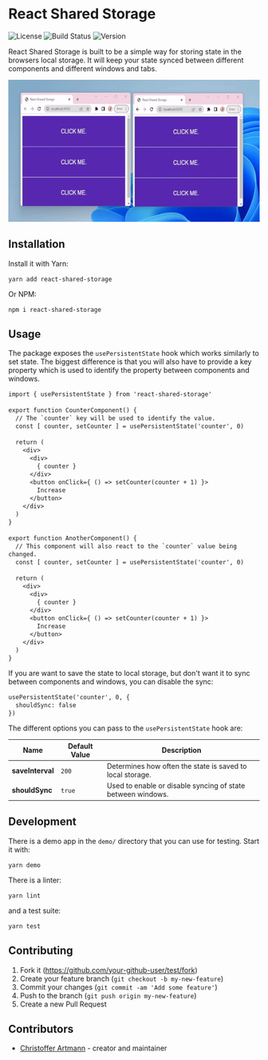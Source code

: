 # React Shared Storage

![License](https://img.shields.io/github/license/artmann/react-shared-storage?style=for-the-badge)
![Build Status](https://img.shields.io/github/workflow/status/artmann/react-shared-storage/CI?style=for-the-badge)
![Version](https://img.shields.io/npm/v/react-shared-storage?style=for-the-badge)

React Shared Storage is built to be a simple way for storing state in the browsers local storage. It will keep your state synced between different components and different windows and tabs.

![Demo](./assets/demo.gif)

## Installation

Install it with Yarn:

```shell
yarn add react-shared-storage
```

Or NPM:

```shell
npm i react-shared-storage
```

## Usage

The package exposes the `usePersistentState` hook which works similarly to set state. The biggest difference is that you will
also have to provide a key property which is used to identify the property between components and windows.

```tsx
import { usePersistentState } from 'react-shared-storage'

export function CounterComponent() {
  // The `counter` key will be used to identify the value.
  const [ counter, setCounter ] = usePersistentState('counter', 0)

  return (
    <div>
      <div>
        { counter }
      </div>
      <button onClick={ () => setCounter(counter + 1) }>
        Increase
      </button>
    </div>
  )
}

export function AnotherComponent() {
  // This component will also react to the `counter` value being changed.
  const [ counter, setCounter ] = usePersistentState('counter', 0)

  return (
    <div>
      <div>
        { counter }
      </div>
      <button onClick={ () => setCounter(counter + 1) }>
        Increase
      </button>
    </div>
  )
}

```

If you are want to save the state to local storage, but don't want it to sync between components and windows, you can disable the sync:

```tsx
usePersistentState('counter', 0, {
  shouldSync: false
})

```

The different options you can pass to the `usePersistentState` hook are:

|Name|Default Value|Description|
|---|---|---|
|**saveInterval**|`200`|Determines how often the state is saved to local storage.|
|**shouldSync**|`true`|Used to enable or disable syncing of state between windows.|


## Development

There is a demo app in the `demo/` directory that you can use for testing.
Start it with:

```shell
yarn demo
```

There is a linter:

```shell
yarn lint
```

and a test suite:

```shell
yarn test
```

## Contributing

1. Fork it (<https://github.com/your-github-user/test/fork>)
2. Create your feature branch (`git checkout -b my-new-feature`)
3. Commit your changes (`git commit -am 'Add some feature'`)
4. Push to the branch (`git push origin my-new-feature`)
5. Create a new Pull Request

## Contributors

- [Christoffer Artmann](https://github.com/your-github-user) - creator and maintainer
